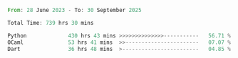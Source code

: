 <!--START_SECTION:waka-->

```rust
From: 28 June 2023 - To: 30 September 2025

Total Time: 739 hrs 30 mins

Python             430 hrs 43 mins >>>>>>>>>>>>>>-----------   56.71 %
OCaml              53 hrs 41 mins  >>-----------------------   07.07 %
Dart               36 hrs 48 mins  >------------------------   04.85 %
```

<!--END_SECTION:waka-->
